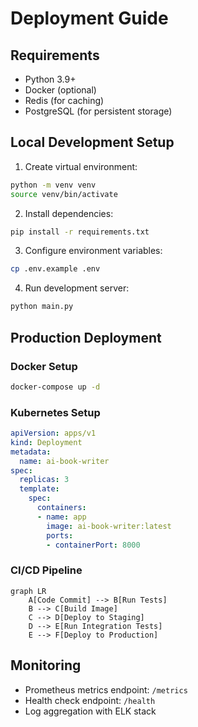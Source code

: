 # Deployment Guide

## Requirements
- Python 3.9+
- Docker (optional)
- Redis (for caching)
- PostgreSQL (for persistent storage)

## Local Development Setup
1. Create virtual environment:
```bash
python -m venv venv
source venv/bin/activate
```

2. Install dependencies:
```bash
pip install -r requirements.txt
```

3. Configure environment variables:
```bash
cp .env.example .env
```

4. Run development server:
```bash
python main.py
```

## Production Deployment

### Docker Setup
```bash
docker-compose up -d
```

### Kubernetes Setup
```yaml
apiVersion: apps/v1
kind: Deployment
metadata:
  name: ai-book-writer
spec:
  replicas: 3
  template:
    spec:
      containers:
      - name: app
        image: ai-book-writer:latest
        ports:
        - containerPort: 8000
```

### CI/CD Pipeline
```mermaid
graph LR
    A[Code Commit] --> B[Run Tests]
    B --> C[Build Image]
    C --> D[Deploy to Staging]
    D --> E[Run Integration Tests]
    E --> F[Deploy to Production]
```

## Monitoring
- Prometheus metrics endpoint: `/metrics`
- Health check endpoint: `/health`
- Log aggregation with ELK stack
